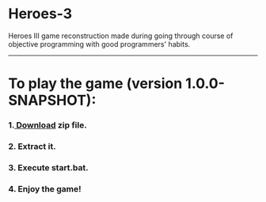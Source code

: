 # Heroes-3
Heroes III game reconstruction made during going through course of objective programming with good programmers' habits.
<hr>
<h1> To play the game (version 1.0.0-SNAPSHOT):</h1>
<h3>1.<a href="https://megawrzuta.pl/download/b118ded0671f6c708c9528eb3ad9e981.html"> Download</a> zip file.</h3> 
<h3>2. Extract it.</h3> 
<h3>3. Execute start.bat.</h3> 
<h3>4. Enjoy the game!</h3> 
